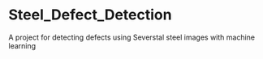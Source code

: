 # Steel_Defect_Detection
A project for detecting defects using Severstal steel images with machine learning
